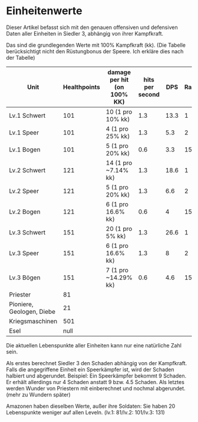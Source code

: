 # Einheitenwerte

Dieser Artikel befasst sich mit den genauen offensiven und defensiven Daten aller Einheiten in Siedler 3, abhängig von ihrer Kampfkraft.

Das sind die grundlegenden Werte mit 100% Kampfkraft (kk). (Die Tabelle berücksichtigt nicht den Rüstungbonus der Speere. Ich erkläre dies nach der Tabelle)

<table><thead><tr><th>Unit</th><th data-type="number">Healthpoints</th><th>damage per hit (on 100% KK)</th><th>hits per second</th><th>DPS</th><th>Range</th><th>Movement</th></tr></thead><tbody><tr><td>Lv.1 Schwert</td><td>101</td><td>10 (1 pro 10% kk)</td><td>1.3</td><td>13.3</td><td>1</td><td>1</td></tr><tr><td>Lv.1 Speer</td><td>101</td><td>4 (1 pro 25% kk)</td><td>1.3</td><td>5.3</td><td>2</td><td>0,9</td></tr><tr><td>Lv.1 Bogen</td><td>101</td><td>5 (1 pro 20% kk)</td><td>0.6</td><td>3.3</td><td>15</td><td>0,8</td></tr><tr><td>Lv.2 Schwert</td><td>121</td><td>14 (1 pro ~7.14% kk)</td><td>1.3</td><td>18.6</td><td>1</td><td>1</td></tr><tr><td>Lv.2 Speer</td><td>121</td><td>5 (1 pro 20% kk)</td><td>1.3</td><td>6.6</td><td>2</td><td>0.9</td></tr><tr><td>Lv.2 Bogen</td><td>121</td><td>6 (1 pro 16.6% kk)</td><td>0.6</td><td>4</td><td>15</td><td>0.8</td></tr><tr><td>Lv.3 Schwert</td><td>151</td><td>20 (1 pro 5% kk)</td><td>1.3</td><td>26.6</td><td>1</td><td>1</td></tr><tr><td>Lv.3 Speer</td><td>151</td><td>6 (1 pro 16.6% kk)</td><td>1.3</td><td>8</td><td>2</td><td>0.9</td></tr><tr><td>Lv.3 Bögen</td><td>151</td><td>7 (1 pro ~14.29% kk)</td><td>0.6</td><td>4.6</td><td>15</td><td>0.8</td></tr><tr><td>Priester</td><td>81</td><td></td><td></td><td></td><td></td><td>0.6</td></tr><tr><td>Pioniere, Geologen, Diebe</td><td>21</td><td></td><td></td><td></td><td></td><td>0.8</td></tr><tr><td>Kriegsmaschinen</td><td>501</td><td></td><td></td><td></td><td></td><td>0.6</td></tr><tr><td>Esel</td><td>null</td><td></td><td></td><td></td><td></td><td>0.8</td></tr></tbody></table>

Die aktuellen Lebenspunkte aller Einheiten kann nur eine natürliche Zahl sein.

Als erstes berechnet Siedler 3 den Schaden abhängig von der Kampfkraft. Falls die angegriffene Einheit ein Speerkämpfer ist, wird der Schaden halbiert und abgerundet. Beispiel: Ein Speerkämpfer bekommt 9 Schaden. Er erhält allerdings nur 4 Schaden anstatt 9 bzw. 4.5 Schaden. Als letztes werden Wunder von Priestern mit einberechnet und nochmal abgerundet. (mehr zu Wundern später)

Amazonen haben dieselben Werte, außer ihre Soldaten: Sie haben 20 Lebenspunkte weniger auf allen Leveln. (lv.1: 81/lv.2: 101/lv.3: 131)

###

